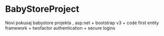# BabyStoreProject
 Novi pokusaj babystore projekta , asp.net + bootstrap v3 + code first entity framework + twofactor authentication + secure logins
